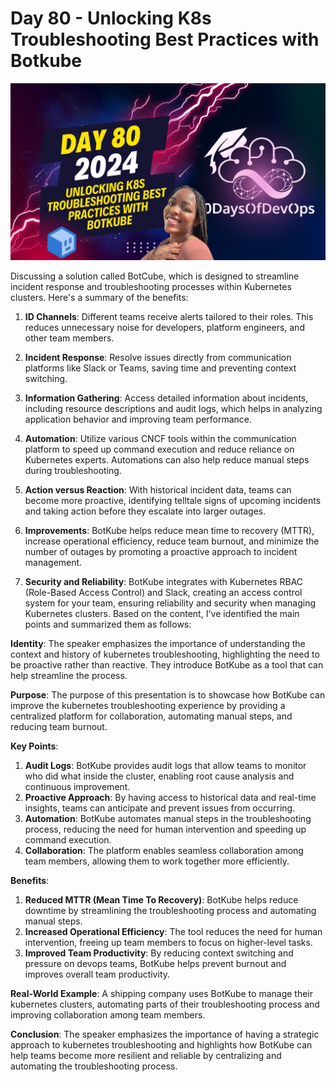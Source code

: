 # Day 80 - Unlocking K8s Troubleshooting Best Practices with Botkube
[![Watch the video](thumbnails/day80.png)](https://www.youtube.com/watch?v=wcMOn-FEsW0)

 Discussing a solution called BotCube, which is designed to streamline incident response and troubleshooting processes within Kubernetes clusters. Here's a summary of the benefits:

1. **ID Channels**: Different teams receive alerts tailored to their roles. This reduces unnecessary noise for developers, platform engineers, and other team members.

2. **Incident Response**: Resolve issues directly from communication platforms like Slack or Teams, saving time and preventing context switching.

3. **Information Gathering**: Access detailed information about incidents, including resource descriptions and audit logs, which helps in analyzing application behavior and improving team performance.

4. **Automation**: Utilize various CNCF tools within the communication platform to speed up command execution and reduce reliance on Kubernetes experts. Automations can also help reduce manual steps during troubleshooting.

5. **Action versus Reaction**: With historical incident data, teams can become more proactive, identifying telltale signs of upcoming incidents and taking action before they escalate into larger outages.

6. **Improvements**: BotKube helps reduce mean time to recovery (MTTR), increase operational efficiency, reduce team burnout, and minimize the number of outages by promoting a proactive approach to incident management.

7. **Security and Reliability**: BotKube integrates with Kubernetes RBAC (Role-Based Access Control) and Slack, creating an access control system for your team, ensuring reliability and security when managing Kubernetes clusters.
Based on the content, I've identified the main points and summarized them as follows:

**Identity**: The speaker emphasizes the importance of understanding the context and history of kubernetes troubleshooting, highlighting the need to be proactive rather than reactive. They introduce BotKube as a tool that can help streamline the process.

**Purpose**: The purpose of this presentation is to showcase how BotKube can improve the kubernetes troubleshooting experience by providing a centralized platform for collaboration, automating manual steps, and reducing team burnout.

**Key Points**:

1. **Audit Logs**: BotKube provides audit logs that allow teams to monitor who did what inside the cluster, enabling root cause analysis and continuous improvement.
2. **Proactive Approach**: By having access to historical data and real-time insights, teams can anticipate and prevent issues from occurring.
3. **Automation**: BotKube automates manual steps in the troubleshooting process, reducing the need for human intervention and speeding up command execution.
4. **Collaboration**: The platform enables seamless collaboration among team members, allowing them to work together more efficiently.

**Benefits**:

1. **Reduced MTTR (Mean Time To Recovery)**: BotKube helps reduce downtime by streamlining the troubleshooting process and automating manual steps.
2. **Increased Operational Efficiency**: The tool reduces the need for human intervention, freeing up team members to focus on higher-level tasks.
3. **Improved Team Productivity**: By reducing context switching and pressure on devops teams, BotKube helps prevent burnout and improves overall team productivity.

**Real-World Example**: A shipping company uses BotKube to manage their kubernetes clusters, automating parts of their troubleshooting process and improving collaboration among team members.

**Conclusion**: The speaker emphasizes the importance of having a strategic approach to kubernetes troubleshooting and highlights how BotKube can help teams become more resilient and reliable by centralizing and automating the troubleshooting process.
